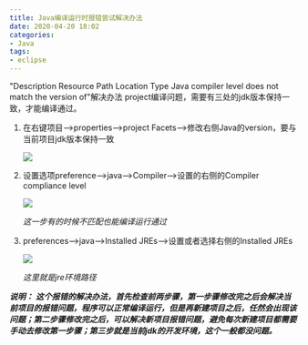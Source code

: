 ```yaml
---
title: Java编译运行时报错尝试解决办法
date: 2020-04-20 18:02
categories:
- Java
tags:
- eclipse
---
```


"Description Resource Path Location Type Java compiler level does not match the version of"解决办法
project编译问题，需要有三处的jdk版本保持一致，才能编译通过。

1. 在右键项目-->properties-->project Facets-->修改右侧Java的version，要与当前项目jdk版本保持一致

   ![](https://images.shiguangping.com/imgs/20200420161608.png)

2. 设置选项preference-->java-->Compiler-->设置的右侧的Compiler compliance level

   ![](https://images.shiguangping.com/imgs/20200420162147.jpg)

   *这一步有的时候不匹配也能编译运行通过*

3. preferences-->java-->Installed JREs-->设置或者选择右侧的Installed JREs

   ![](https://images.shiguangping.com/imgs/20200420162237.jpg)

   *这里就是jre环境路径*

***说明：***
***这个报错的解决办法，首先检查前两步骤，第一步骤修改完之后会解决当前项目的报错问题，程序可以正常编译运行，但是再新建项目之后，任然会出现该问题；第二步骤修改完之后，可以解决新项目报错问题，避免每次新建项目都需要手动去修改第一步骤；第三步就是当前jdk的开发环境，这个一般都没问题。***
